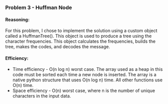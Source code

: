 ### Problem 3 - Huffman Node

#### Reasoning:
For this problem, I chose to implement the solution using a custom object called a HuffmanTree().  This object is used to produce a tree using the character frequencies.  This object calculates the frequencies, builds the tree, makes the codes, and decodes the message.


#### Efficiency:
* Time efficiency - O(n log n) worst case.  The array used as a heap in this code must be sorted each time a new node is inserted.  The array is a native python structure that uses O(n log n) time.  All other functions use O(n) time.
* Space efficiency - O(n) worst case, where n is the number of unique characters in the input data.


